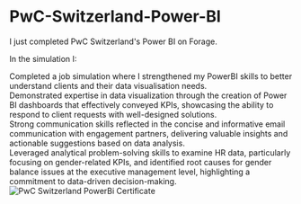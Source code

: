 # PwC-Switzerland-Power-BI
I just completed PwC Switzerland's Power BI on Forage.

In the simulation I:

Completed a job simulation where I strengthened my PowerBI skills to better understand clients and their data visualisation needs.  
Demonstrated expertise in data visualization through the creation of Power BI dashboards that effectively conveyed KPIs, showcasing the ability to respond to client requests with well-designed solutions.    
Strong communication skills reflected in the concise and informative email communication with engagement partners, delivering valuable insights and actionable suggestions based on data analysis.   
Leveraged analytical problem-solving skills to examine HR data, particularly focusing on gender-related KPIs, and identified root causes for gender balance issues at the executive management level, highlighting a commitment to data-driven decision-making.
<img sec = "(https://github.com/Milan1609/PwC-Switzerland-Power-BI/blob/main/Milan_Mehta_PwC%20Switzerland_completion_certificate_page-0001.jpg)" alt = "PwC Switzerland PowerBi Certificate"/>
